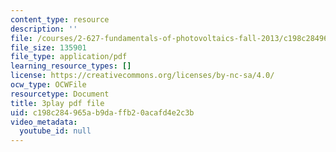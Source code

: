 ```yaml
---
content_type: resource
description: ''
file: /courses/2-627-fundamentals-of-photovoltaics-fall-2013/c198c284965ab9daffb20acafd4e2c3b_dFF2DuEv-2c.pdf
file_size: 135901
file_type: application/pdf
learning_resource_types: []
license: https://creativecommons.org/licenses/by-nc-sa/4.0/
ocw_type: OCWFile
resourcetype: Document
title: 3play pdf file
uid: c198c284-965a-b9da-ffb2-0acafd4e2c3b
video_metadata:
  youtube_id: null
---
```

